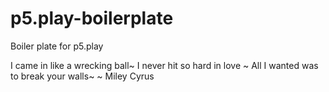 # p5.play-boilerplate
Boiler plate for p5.play

I came in like a wrecking ball~
I never hit so hard in love ~
All I wanted was to break your walls~
~ Miley Cyrus
